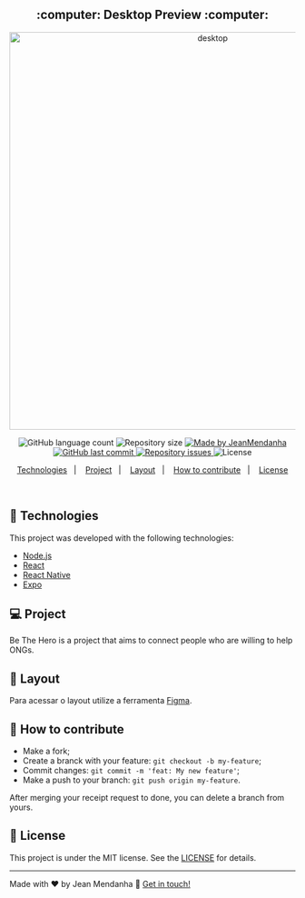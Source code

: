 
<h2 align="center">
:computer: Desktop Preview :computer:
</h2>  

<p align="center">
  <img alt="desktop" src="../.github/Desktop.gif" width="700px">
</p>
<p align="center">
  <img alt="GitHub language count" src="https://img.shields.io/github/languages/count/JeanMendanhaJr/BeTheHero?color=%2304D361">

  <img alt="Repository size" src="https://img.shields.io/github/repo-size/JeanMendanhaJr/BeTheHero">
	
  <a href="https://www.linkedin.com/in/jeancarlosmendanha/">
    <img alt="Made by JeanMendanha" src="https://img.shields.io/badge/made%20by-JeanMendanha-%2304D361">
  </a>

  <a href="https://github.com/JeanMendanhaJr/BeTheHero/commits/master">
    <img alt="GitHub last commit" src="https://img.shields.io/github/last-commit/JeanMendanhaJr/BeTheHero">
  </a>

  <a href="https://github.com/JeanMendanhaJr/BeTheHero/issues">
    <img alt="Repository issues" src="https://img.shields.io/github/issues/JeanMendanhaJr/BeTheHero">
  </a>

  <img alt="License" src="https://img.shields.io/badge/license-MIT-brightgreen">
</p>

<p align="center">
  <a href="#rocket-Technologies">Technologies</a>&nbsp;&nbsp;&nbsp;|&nbsp;&nbsp;&nbsp;
  <a href="#-project">Project</a>&nbsp;&nbsp;&nbsp;|&nbsp;&nbsp;&nbsp;
  <a href="#-layout">Layout</a>&nbsp;&nbsp;&nbsp;|&nbsp;&nbsp;&nbsp;
  <a href="#-how-to-contribute">How to contribute</a>&nbsp;&nbsp;&nbsp;|&nbsp;&nbsp;&nbsp;
  <a href="#memo-license">License</a>
</p>

<br>


## :rocket: Technologies

This project was developed with the following technologies:

- [Node.js](https://nodejs.org/en/) 
- [React](https://reactjs.org)
- [React Native](https://facebook.github.io/react-native/)
- [Expo](https://expo.io/)

## 💻 Project

Be The Hero is a project that aims to connect people who are willing to help ONGs.

## 🔖 Layout

Para acessar o layout utilize a ferramenta [Figma](https://www.figma.com/file/2C2yvw7jsCOGmaNUDftX9n/Be-The-Hero---OmniStack-11?node-id=0%3A1).

## 🤔 How to contribute

- Make a fork;
- Create a branck with your feature: `git checkout -b my-feature`;
- Commit changes: `git commit -m 'feat: My new feature'`;
- Make a push to your branch: `git push origin my-feature`.

After merging your receipt request to done, you can delete a branch from yours.

## :memo: License

This project is under the MIT license. See the [LICENSE](LICENSE.md) for details.

---

Made with ♥ by Jean Mendanha :wave: [Get in touch!](https://www.linkedin.com/in/jeancarlosmendanha/)

